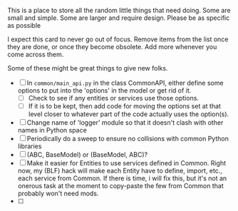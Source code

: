 This is a place to store all the random little things that need doing.  Some are small and simple.  Some are larger and require design.   Please be as specific as possible

I expect this card to never go out of focus.  Remove items from the list once they are done, or once they become obsolete.  Add more whenever you come across them.  

Some of these might be great things to give new folks.

- [ ] In `common/main_api.py` in the class CommonAPI, either define some options to put into the 'options' in the model or get rid of it.  
	- [ ] Check to see if any entities or services use those options.
	- [ ] If it is to be kept, then add code for moving the options set at that level closer to whatever part of the code actually uses the option(s).
- [ ] Change name of 'logger' module so that it doesn't clash with other names in Python space
- [ ] Periodically do a sweep to ensure no collisions with common Python libraries
- [ ] (ABC, BaseModel) or (BaseModel, ABC)?
- [ ] Make it easier for Entities to use services defined in Common.  Right now, my (BLF) hack will make each Entity have to define, import, etc., each service from Common.  If there is time, i will fix this, but it's not an onerous task at the moment to copy-paste the few from Common that probably won't need mods.
- [ ] 